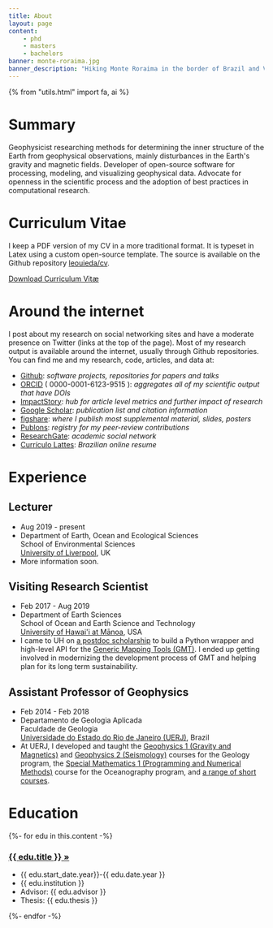 ```yaml
---
title: About
layout: page
content:
    - phd
    - masters
    - bachelors
banner: monte-roraima.jpg
banner_description: "Hiking Monte Roraima in the border of Brazil and Venezuela."
---
```



{% from "utils.html" import fa, ai %}

# Summary

Geophysicist researching methods for determining the inner structure of the
Earth from geophysical observations, mainly disturbances in the Earth's gravity
and magnetic fields. Developer of open-source software for processing,
modeling, and visualizing geophysical data. Advocate for openness in the
scientific process and the adoption of best practices in computational
research.

# Curriculum Vitae

I keep a PDF version of my CV in a more traditional format.
It is typeset in Latex using a custom open-source template.
The source is available on the Github repository
[leouieda/cv](https://github.com/leouieda/cv).

<a href="https://www.leouieda.com/cv/leonardo_uieda_cv.pdf" target="_blank" type="application/pdf" rel="external noopener noreferrer"><i class="fa fa-file-pdf-o"></i> Download Curriculum Vitæ</a>


# Around the internet

I post about my research on social networking sites and have a moderate
presence on Twitter (links at the top of the page).
Most of my research output is available around the internet, usually through
Github repositories.
You can find me and my research, code, articles, and data at:

<ul class="fa-ul">

<li><i class="fa-li fa fa-github fa-fw"></i>
<a href="https://github.com/leouieda">Github</a>:
<em>software projects, repositories for papers and talks</em>
</li>

<li><i class="fa-li ai ai-orcid fa-fw"></i>
<a href="http://orcid.org/0000-0001-6123-9515">ORCID</a> ( 0000-0001-6123-9515 ):
<em>aggregates all of my scientific output that have DOIs</em>
</li>

<li><i class="fa-li ai ai-impactstory fa-fw"></i>
<a href="https://impactstory.org/u/0000-0001-6123-9515">ImpactStory</a>:
<em>hub for article level metrics and further impact of research</em>
</li>

<li><i class="fa-li ai ai-google-scholar fa-fw"></i>
<a href="http://scholar.google.com/citations?user=qfmPrUEAAAAJ">Google Scholar</a>:
<em>publication list and citation information</em>
</li>

<li><i class="fa-li ai ai-figshare fa-fw"></i>
<a href="http://figshare.com/authors/Leonardo%20Uieda/97471">figshare</a>:
<em>where I publish most supplemental material, slides, posters</em>
</li>

<li><i class="fa-li ai ai-publons fa-fw"></i>
<a href="https://publons.com/a/1328468/">Publons</a>:
<em>registry for my peer-review contributions</em>
</li>

<li><i class="fa-li ai ai-researchgate fa-fw"></i>
<a href="https://www.researchgate.net/profile/Leonardo_Uieda">ResearchGate</a>:
<em>academic social network</em>
</li>

<li><i class="fa-li ai ai-lattes fa-fw"></i>
<a href="http://lattes.cnpq.br/8939551682050504">Currículo Lattes</a>:
<em>Brazilian online resume</em>
</li>

</ul>


# Experience

## Lecturer

<ul class="fa-ul">
    <li><i class="fa-li fa fa-calendar fa-fw"></i>
        Aug 2019 - present
    </li>
    <li><i class="fa-li fa fa-university fa-fw"></i>
        Department of Earth, Ocean and Ecological Sciences
        <br>
        School of Environmental Sciences
        <br>
        <a href="https://www.liverpool.ac.uk/earth-ocean-and-ecological-sciences/">University of Liverpool</a>, UK
    </li>
    <li><i class="fa-li fa fa-info-circle fa-fw"></i>
        More information soon.
    </li>
</ul>

## Visiting Research Scientist

<ul class="fa-ul">
    <li><i class="fa-li fa fa-calendar fa-fw"></i>
        Feb 2017 - Aug 2019
    </li>
    <li><i class="fa-li fa fa-university fa-fw"></i>
        Department of Earth Sciences
        <br>
        School of Ocean and Earth Science and Technology
        <br>
        <a href="http://www.soest.hawaii.edu/GG/index.html">University of Hawai'i at Mānoa</a>, USA
    </li>
    <li><i class="fa-li fa fa-info-circle fa-fw"></i>
        I came to UH on <a href="/blog/hawaii-gmt-postdoc.html">a
        postdoc scholarship</a> to build a Python wrapper and high-level API
        for the <a href="http://gmt.soest.hawaii.edu/">Generic Mapping Tools
        (GMT)</a>. I ended up getting involved in modernizing the development process of
        GMT and helping plan for its long term sustainability.
    </li>
</ul>

## Assistant Professor of Geophysics

<ul class="fa-ul">
    <li><i class="fa-li fa fa-calendar fa-fw"></i>
        Feb 2014 - Feb 2018
    </li>
    <li><i class="fa-li fa fa-university fa-fw"></i>
        Departamento de Geologia Aplicada
        <br>
        Faculdade de Geologia
        <br>
        <a href="http://www.uerj.br">Universidade do Estado do Rio de Janeiro (UERJ)</a>, Brazil
    </li>
    <li><i class="fa-li fa fa-info-circle fa-fw"></i>
        At UERJ, I developed and taught the
        <a href="/teaching/geofisica1.html">Geophysics 1 (Gravity and
        Magnetics)</a> and
        <a href="/teaching/geofisica2.html">Geophysics 2 (Seismology)</a>
        courses for the Geology program, the
        <a href="/teaching/matematica-especial.html">Special Mathematics 1
        (Programming and Numerical Methods)</a> course for the Oceanography
        program, and <a href="/teaching">a range of short courses</a>.
    </li>
</ul>


# Education

<div>
    {%- for edu in this.content -%}
        <h3><a href="{{ edu.url }}">{{ edu.title }}  »</a></h3>
        <ul class="fa-ul">
            <li><i class="fa-li fa fa-calendar fa-fw"></i>
                {{ edu.start_date.year}}-{{ edu.date.year }}
            </li>
            <li><i class="fa-li fa fa-university fa-fw"></i>
                {{ edu.institution }}
            </li>
            <li><i class="fa-li fa fa-graduation-cap fa-fw"></i>
                Advisor: {{ edu.advisor }}
            </li>
            <li><i class="fa-li fa fa-book fa-fw"></i>
                Thesis: {{ edu.thesis }}
            </li>
        </ul>
    {%- endfor -%}
</div>
